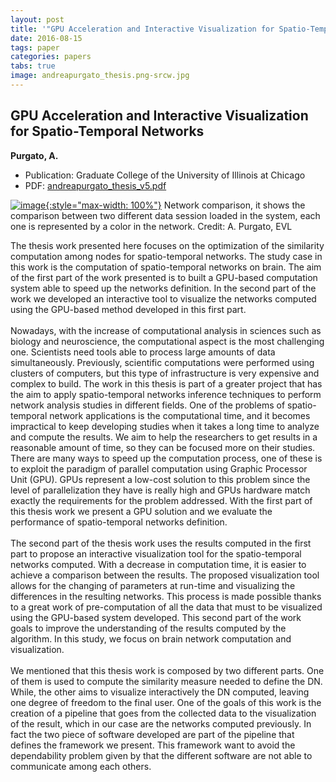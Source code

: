 ```yaml
---
layout: post
title: '"GPU Acceleration and Interactive Visualization for Spatio-Temporal Networks"'
date: 2016-08-15
tags: paper
categories: papers
tabs: true
image: andreapurgato_thesis.png-srcw.jpg
---
```


## GPU Acceleration and Interactive Visualization for Spatio-Temporal Networks
**Purgato, A.**
- Publication: Graduate College of the University of Illinois at Chicago
- PDF: [andreapurgato_thesis_v5.pdf](/documents/andreapurgato_thesis_v5.pdf)


[![image](https://www.evl.uic.edu/output/originals/andreapurgato_thesis.png-srcw.jpg){:style="max-width: 100%"}](https://www.evl.uic.edu/output/originals/andreapurgato_thesis.png-srcw.jpg)
Network comparison, it shows the comparison between two different data session loaded in the system, each one is represented by a color in the network.
Credit: A. Purgato, EVL

The thesis work presented here focuses on the optimization of the similarity computation among nodes for spatio-temporal networks. The study case in this work is the computation of spatio-temporal networks on brain. The aim of the first part of the work presented is to built a GPU-based computation system able to speed up the networks definition. In the second part of the work we developed an interactive tool to visualize the networks computed using the GPU-based method developed in this first part.<br><br>
Nowadays, with the increase of computational analysis in sciences such as biology and neuroscience, the computational aspect is the most challenging one. Scientists need tools able to process large amounts of data simultaneously. Previously, scientific computations were performed using clusters of computers, but this type of infrastructure is very expensive and complex to build. The work in this thesis is part of a greater project that has the aim to apply spatio-temporal networks inference techniques to perform network analysis studies in different fields. One of the problems of spatio-temporal network applications is the computational time, and it becomes impractical to keep developing studies when it takes a long time to analyze and compute the results. We aim to help the researchers to get results in a reasonable amount of time, so they can be focused more on their studies. There are many ways to speed up the computation process, one of these is to exploit the paradigm of parallel computation using Graphic Processor Unit (GPU). GPUs represent a low-cost solution to this problem since the level of parallelization they have is really high and GPUs hardware match exactly the requirements for the problem addressed. With the first part of this thesis work we present a GPU solution and we evaluate the performance of spatio-temporal networks definition.<br><br>
The second part of the thesis work uses the results computed in the first part to propose an interactive visualization tool for the spatio-temporal networks computed. With a decrease in computation time, it is easier to achieve a comparison between the results. The proposed visualization tool allows for the changing of parameters at run-time and visualizing the differences in the resulting networks. This process is made possible thanks to a great work of pre-computation of all the data that must to be visualized using the GPU-based system developed. This second part of the work goals to improve the understanding of the results computed by the algorithm. In this study, we focus on brain network computation and visualization.<br><br>
We mentioned that this thesis work is composed by two different parts. One of them is used to compute the similarity measure needed to define the DN. While, the other aims to visualize interactively the DN computed, leaving one degree of freedom to the
final user. One of the goals of this work is the creation of a pipeline that goes from the collected data to the visualization of the result, which in our case are the networks computed previously. In fact the two piece of software developed are part of the pipeline that defines the framework we present. This framework want to avoid the dependability problem given by that the different software are not able to communicate among each others.